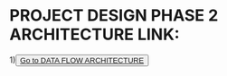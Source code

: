 # **PROJECT DESIGN PHASE 2 ARCHITECTURE LINK:**
1)<button>
   <a href="https://app.mural.co/t/gogul8628/m/gogul8628/1664889846692/5ba1e200cd6b92d433ad44109fc8103d60dacf1b?sender=u22f91ee78dcda11de8422080"> Go to DATA FLOW ARCHITECTURE </a>
</button>
